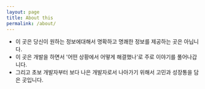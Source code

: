 ```yaml
---
layout: page
title: About this
permalink: /about/
---
```


- 이 곳은 당신이 원하는 정보에대해서 명확하고 명쾌한 정보를 제공하는 곳은 아닙니다.
- 이 곳은 개발을 하면서 '어떤 상황에서 어떻게 해결했나'로 주로 이야기를 풀어나갑니다.  
- 그리고 초보 개발자부터 보다 나은 개발자로서 나아가기 위해서 고민과 성장통을 담은 곳입니다.
